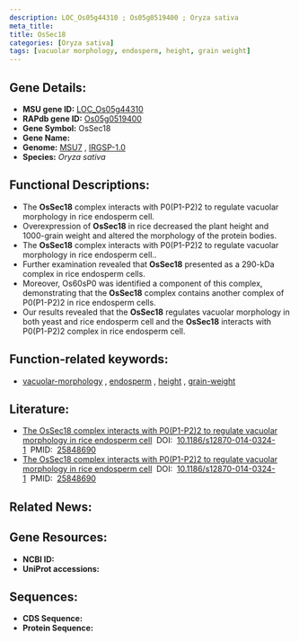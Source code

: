 ```yaml
---
description: LOC_Os05g44310 ; Os05g0519400 ; Oryza sativa
meta_title:
title: OsSec18
categories: [Oryza sativa]
tags: [vacuolar morphology, endosperm, height, grain weight]
---
```


## Gene Details:
- **MSU gene ID:** [LOC_Os05g44310](http://rice.uga.edu/cgi-bin/ORF_infopage.cgi?orf=LOC_Os05g44310)  
- **RAPdb gene ID:** [Os05g0519400](https://rapdb.dna.affrc.go.jp/locus/?name=Os05g0519400)  
- **Gene Symbol:** OsSec18
- **Gene Name:**
- **Genome:**  [MSU7](http://rice.uga.edu/)&nbsp;,&nbsp;[IRGSP-1.0](https://rapdb.dna.affrc.go.jp/download/irgsp1.html)
- **Species:** *Oryza sativa*

## Functional Descriptions:
   - The **OsSec18** complex interacts with P0(P1-P2)2 to regulate vacuolar morphology in  rice endosperm cell.
   - Overexpression of **OsSec18** in rice decreased the plant height and 1000-grain weight and altered the morphology of the protein bodies.
   - The **OsSec18** complex interacts with P0(P1-P2)2 to regulate vacuolar morphology in rice endosperm cell..
   - Further examination revealed that **OsSec18** presented as a 290-kDa complex in rice endosperm cells.
   - Moreover, Os60sP0 was identified a component of this complex, demonstrating that the **OsSec18** complex contains another complex of P0(P1-P2)2 in rice endosperm cells.
   - Our results revealed that the **OsSec18** regulates vacuolar morphology in both yeast and rice endosperm cell and the **OsSec18** interacts with P0(P1-P2)2 complex in rice endosperm cell.

## Function-related keywords:
   - [vacuolar-morphology](/tags/vacuolar-morphology/)&nbsp;,&nbsp;[endosperm](/tags/endosperm/)&nbsp;,&nbsp;[height](/tags/height/)&nbsp;,&nbsp;[grain-weight](/tags/grain-weight/)

## Literature:
   - [The OsSec18 complex interacts with P0(P1-P2)2 to regulate vacuolar morphology in rice endosperm cell](https://www.doi.org/10.1186/s12870-014-0324-1)&nbsp;&nbsp;DOI:&nbsp;&nbsp;[10.1186/s12870-014-0324-1](https://www.doi.org/10.1186/s12870-014-0324-1)&nbsp;&nbsp;PMID:&nbsp;&nbsp;[25848690](https://pubmed.ncbi.nlm.nih.gov/25848690/)
   - [The OsSec18 complex interacts with P0(P1-P2)2 to regulate vacuolar morphology in rice endosperm cell](https://www.doi.org/10.1186/s12870-014-0324-1)&nbsp;&nbsp;DOI:&nbsp;&nbsp;[10.1186/s12870-014-0324-1](https://www.doi.org/10.1186/s12870-014-0324-1)&nbsp;&nbsp;PMID:&nbsp;&nbsp;[25848690](https://pubmed.ncbi.nlm.nih.gov/25848690/)

## Related News:

## Gene Resources:
- **NCBI ID:**  []()
- **UniProt accessions:** [](https://www.uniprot.org/uniprotkb//entry)

## Sequences:
- **CDS Sequence:**
- **Protein Sequence:**
